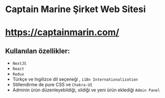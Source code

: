 # Captain Marine Şirket Web Sitesi


# https://captainmarin.com/

## Kullanılan özellikler:
*  ```NextJS``` 
*  ```React``` 
*  ```Redux``` 
*  Türkçe ve Ingilizce dil seçeneği , ```i18n Internationalization``` 
* Stillendirme de pure CSS ve ```Chakra-UI```
* Adminin ürün düzenleyebildiği, sildiği ve yeni ürün eklediği ```Admin Panel```
